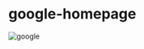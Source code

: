 # google-homepage
![google](https://user-images.githubusercontent.com/123724123/227610469-4203edc8-6b4d-4e5c-b376-1784eca8f8fb.png)
